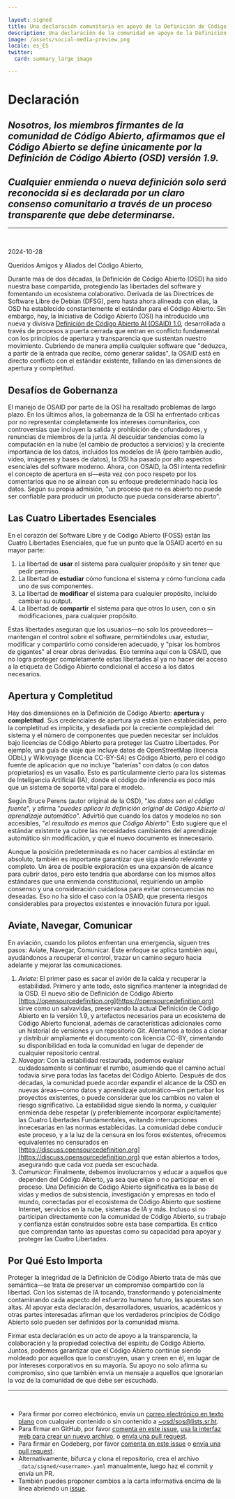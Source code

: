 ```yaml
---

layout: signed  
title: Una declaración comunitaria en apoyo de la Definición de Código Abierto (OSD)  
description: Una declaración de la comunidad en apoyo de la Definición de Código Abierto (OSD) versión 1.9  
image: /assets/social-media-preview.png  
locale: es_ES  
twitter:  
  card: summary_large_image  

---
```


# **Declaración**

## *Nosotros, los miembros firmantes de la comunidad de Código Abierto, afirmamos que el Código Abierto se define únicamente por la Definición de Código Abierto (OSD) versión 1.9.*

## *Cualquier enmienda o nueva definición solo será reconocida si es declarada por un claro consenso comunitario a través de un proceso transparente que debe determinarse.*

---
<br>

2024-10-28

Queridos Amigos y Aliados del Código Abierto,

Durante más de dos décadas, la Definición de Código Abierto (OSD) ha sido nuestra base compartida, protegiendo las libertades del software y fomentando un ecosistema colaborativo. Derivada de las Directrices de Software Libre de Debian (DFSG), pero hasta ahora alineada con ellas, la OSD ha establecido constantemente el estándar para el Código Abierto. Sin embargo, hoy, la Iniciativa de Código Abierto (OSI) ha introducido una nueva y divisiva [Definición de Código Abierto AI (OSAID) 1.0](https://opensource.org/ai/open-source-ai-definition), desarrollada a través de procesos a puerta cerrada que entran en conflicto fundamental con los principios de apertura y transparencia que sustentan nuestro movimiento. Cubriendo de manera amplia cualquier software que "deduzca, a partir de la entrada que recibe, cómo generar salidas", la OSAID está en directo conflicto con el estándar existente, fallando en las dimensiones de apertura y completitud.

## Desafíos de Gobernanza

El manejo de OSAID por parte de la OSI ha resaltado problemas de largo plazo. En los últimos años, la gobernanza de la OSI ha enfrentado críticas por no representar completamente los intereses comunitarios, con controversias que incluyen la salida y prohibición de cofundadores, y renuncias de miembros de la junta. Al descuidar tendencias como la computación en la nube (el cambio de productos a servicios) y la creciente importancia de los datos, incluidos los modelos de IA (pero también audio, video, imágenes y bases de datos), la OSI ha pasado por alto aspectos esenciales del software moderno. Ahora, con OSAID, la OSI intenta redefinir el concepto de apertura en sí—esta vez con poco respeto por los comentarios que no se alinean con su enfoque predeterminado hacia los datos. Según su propia admisión, "un proceso que no es abierto no puede ser confiable para producir un producto que pueda considerarse abierto".

## Las Cuatro Libertades Esenciales

En el corazón del Software Libre y de Código Abierto (FOSS) están las Cuatro Libertades Esenciales, que fue un punto que la OSAID acertó en su mayor parte:

1. La libertad de **usar** el sistema para cualquier propósito y sin tener que pedir permiso.
2. La libertad de **estudiar** cómo funciona el sistema y cómo funciona cada uno de sus componentes.
3. La libertad de **modificar** el sistema para cualquier propósito, incluido cambiar su output.
4. La libertad de **compartir** el sistema para que otros lo usen, con o sin modificaciones, para cualquier propósito.

Estas libertades aseguran que los usuarios—no solo los proveedores—mantengan el control sobre el software, permitiéndoles usar, estudiar, modificar y compartirlo como consideren adecuado, y "pisar los hombros de gigantes" al crear obras derivadas. Eso termina aquí con la OSAID, que no logra proteger completamente estas libertades al ya no hacer del acceso a la etiqueta de Código Abierto condicional el acceso a los datos necesarios.

## Apertura y Completitud

Hay dos dimensiones en la Definición de Código Abierto: **apertura** y **completitud**. Sus credenciales de apertura ya están bien establecidas, pero la completitud es implícita, y desafiada por la creciente complejidad del sistema y el número de componentes que pueden necesitar ser incluidos bajo licencias de Código Abierto para proteger las Cuatro Libertades. Por ejemplo, una guía de viaje que incluye datos de OpenStreetMap (licencia ODbL) y Wikivoyage (licencia CC-BY-SA) es Código Abierto, pero el código fuente de aplicación que no incluye "baterías" con datos (o con datos propietarios) es un vasallo. Esto es particularmente cierto para los sistemas de Inteligencia Artificial (IA), donde el código de inferencia es poco más que un sistema de soporte vital para el modelo.

Según Bruce Perens (autor original de la OSD), "*los datos son el código fuente*", y afirma "*puedes aplicar la definición original de Código Abierto al aprendizaje automático*". Advirtió que cuando los datos y modelos no son accesibles, "*el resultado es menos que Código Abierto*". Esto sugiere que el estándar existente ya cubre las necesidades cambiantes del aprendizaje automático sin modificación, y que el nuevo documento es innecesario.

Aunque la posición predeterminada es no hacer cambios al estándar en absoluto, también es importante garantizar que siga siendo relevante y completo. Un área de posible exploración es una expansión de alcance para cubrir datos, pero esto tendría que abordarse con los mismos altos estándares que una enmienda constitucional, requiriendo un amplio consenso y una consideración cuidadosa para evitar consecuencias no deseadas. Eso no ha sido el caso con la OSAID, que presenta riesgos considerables para proyectos existentes e innovación futura por igual.

## Aviate, Navegar, Comunicar

En aviación, cuando los pilotos enfrentan una emergencia, siguen tres pasos: Aviate, Navegar, Comunicar. Este enfoque se aplica también aquí, ayudándonos a recuperar el control, trazar un camino seguro hacia adelante y mejorar las comunicaciones.

1. *Aviate*: El primer paso es sacar el avión de la caída y recuperar la estabilidad. Primero y ante todo, esto significa mantener la integridad de la OSD. El nuevo sitio de Definición de Código Abierto [https://opensourcedefinition.org](https://opensourcedefinition.org) sirve como un salvavidas, preservando la actual Definición de Código Abierto en la versión 1.9, y artefactos necesarios para un ecosistema de Código Abierto funcional, además de características adicionales como un historial de versiones y un repositorio Git. Alentamos a todos a clonar y distribuir ampliamente el documento con licencia CC-BY, cimentando su disponibilidad en toda la comunidad en lugar de depender de cualquier repositorio central.
2. *Navegar*: Con la estabilidad restaurada, podemos evaluar cuidadosamente si continuar el rumbo, asumiendo que el camino actual todavía sirve para todas las facetas del Código Abierto. Después de dos décadas, la comunidad puede acordar expandir el alcance de la OSD en nuevas áreas—como datos y aprendizaje automático—sin perturbar los proyectos existentes, o puede considerar que los cambios no valen el riesgo significativo. La estabilidad sigue siendo la norma, y cualquier enmienda debe respetar (y preferiblemente incorporar explícitamente) las Cuatro Libertades Fundamentales, evitando interrupciones innecesarias en las normas establecidas. La comunidad debe conducir este proceso, y a la luz de la censura en los foros existentes, ofrecemos equivalentes no censurados en [https://discuss.opensourcedefinition.org](https://discuss.opensourcedefinition.org) que están abiertos a todos, asegurando que cada voz pueda ser escuchada.
3. *Comunicar*: Finalmente, debemos involucrarnos y educar a aquellos que dependen del Código Abierto, ya sea que elijan o no participar en el proceso. Una Definición de Código Abierto significativa es la base de vidas y medios de subsistencia, investigación y empresas en todo el mundo, conectadas por el ecosistema de Código Abierto que sostiene Internet, servicios en la nube, sistemas de IA y más. Incluso si no participan directamente con la comunidad de Código Abierto, su trabajo y confianza están construidos sobre esta base compartida. Es crítico que comprendan tanto las apuestas como su capacidad para apoyar y proteger las Cuatro Libertades.

## Por Qué Esto Importa

Proteger la integridad de la Definición de Código Abierto trata de más que semántica—se trata de preservar un compromiso compartido con la libertad. Con los sistemas de IA tocando, transformando y potencialmente contaminando cada aspecto del esfuerzo humano futuro, las apuestas son altas. Al apoyar esta declaración, desarrolladores, usuarios, académicos y otras partes interesadas afirman que los verdaderos principios de Código Abierto solo pueden ser definidos por la comunidad misma.

Firmar esta declaración es un acto de apoyo a la transparencia, la colaboración y la propiedad colectiva del espíritu de Código Abierto. Juntos, podemos garantizar que el Código Abierto continúe siendo moldeado por aquellos que lo construyen, usan y creen en él, en lugar de por intereses corporativos en su mayoría. Su apoyo no solo afirma su compromiso, sino que también envía un mensaje a aquellos que ignorarían la voz de la comunidad de que debe ser escuchada.

---
<br>

- Para firmar por correo electrónico, envía un [correo electrónico en texto plano](https://useplaintext.email/) con cualquier contenido o sin contenido a [~osd/sos@lists.sr.ht](mailto:~osd/sos@lists.sr.ht).
- Para firmar en GitHub, por favor [comenta en este issue](https://github.com/OpenSourceDefinition/SaveOpenSource/issues/1), [usa la interfaz web para crear un nuevo archivo](https://github.com/OpenSourceDefinition/SaveOpenSource/new/master/_data/signed), o [envía una pull request](https://github.com/OpenSourceDefinition/SaveOpenSource/pulls).
- Para firmar en Codeberg, por favor [comenta en este issue](https://codeberg.org/osd/sos/issues/1) o [envía una pull request](https://codeberg.org/osd/sos/pulls).
- Alternativamente, bifurca y clona el repositorio, crea el archivo `_data/signed/<username>.yaml` manualmente, luego haz el commit y envía un PR.
- También puedes proponer cambios a la carta informativa encima de la línea abriendo un [issue](https://codeberg.org/osd/sos/issues).